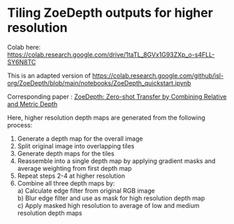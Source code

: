 # Tiling ZoeDepth outputs for higher resolution

Colab here: https://colab.research.google.com/drive/1taTL_8GVx1G93ZXp_o-s4FLL-SY6N8TC

This is an adapted version of https://colab.research.google.com/github/isl-org/ZoeDepth/blob/main/notebooks/ZoeDepth_quickstart.ipynb

Corresponding paper : [ZoeDepth: Zero-shot Transfer by Combining Relative and Metric Depth](https://arxiv.org/abs/2302.12288v1)

Here, higher resolution depth maps are generated from the following process:

1)  Generate a depth map for the overall image    
2)  Split original image into overlapping tiles    
3)  Generate depth maps for the tiles    
4)  Reassemble into a single depth map by applying gradient masks and average weighting from first depth map    
5)  Repeat steps 2-4 at higher resolution
6)  Combine all three depth maps by: <br>
        a) Calculate edge filter from original RGB image<br>
        b) Blur edge filter and use as mask for high resolution depth map<br>
        c) Apply masked high resolution to average of low and medium resolution depth maps
